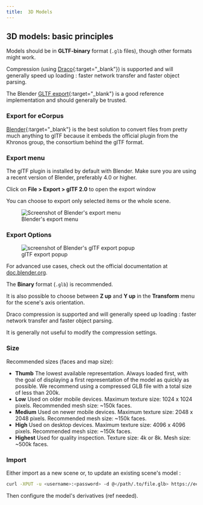 ```yaml
---
title:  3D Models
---
```


## 3D models: basic principles

Models should be in **GLTF-binary** format (`.glb` files), though other formats might work.

Compression (using [Draco](https://google.github.io/draco/){:target="_blank"}) is supported and will generally speed up loading : faster network transfer and faster object parsing.

The Blender [GLTF export](https://github.com/KhronosGroup/glTF-Blender-IO){:target="_blank"} is a good reference implementation and should generally be trusted.

### Export for eCorpus

[Blender](https://www.blender.org/){:target="_blank"} is the best solution to convert files from pretty much anything to glTF because it embeds the official plugin from the Khronos group, the consortium behind the glTF format.

<div>
    <h3>Export menu</h3>
    <p>The glTF plugin is installed by default with Blender. Make sure you are using a recent version of Blender, preferably 4.0 or higher.</p>
    <p> Click on <b>File > Export > glTF 2.0</b> to open the export window</p>
    <p>You can choose to export only selected items or the whole scene.</p>
    <figure>
      <img alt="Screenshot of Blender's export menu" src="/assets/img/doc/blender_export_gltf.webp"/>
      <figcaption>Blender's export menu</figcaption>
    </figure>
</div>

<h3>Export Options</h3>
<div>
    <figure>
      <img alt="screenshot of Blender's glTF export popup" src="/assets/img/doc/blender_export_gltf_options.webp"/>
      <figcaption>glTF export popup</figcaption>
    </figure>
    <p>For advanced use cases, check out the official documentation at <a href="https://docs.blender.org/manual/en/4.0/addons/import_export/scene_gltf2.html">doc.blender.org</a>.</p>
      <p>The <b>Binary</b> format (<code>.glb</code>) is recommended.</p>
      <p>It is also possible to choose between <b>Z up</b> and <b>Y up</b> in the <b>Transform</b> menu for the scene's axis orientation.</p>
      <p>Draco compression is supported and will generally speed up loading : faster network transfer and faster object parsing.</p>
      <p>It is generally not useful to modify the compression settings.</p>
</div>

### Size

Recommended sizes (faces and map size):
 - **Thumb**   The lowest available representation. Always loaded first, with the goal of displaying a first representation of the model as quickly as possible. We recommend using a compressed GLB file with a total size of less than 200k.
 - **Low**     Used on older mobile devices. Maximum texture size: 1024 x 1024 pixels. Recommended mesh size: ~150k faces.
 - **Medium**  Used on newer mobile devices. Maximum texture size: 2048 x 2048 pixels. Recommended mesh size: ~150k faces.
 - **High**    Used on desktop devices. Maximum texture size: 4096 x 4096 pixels. Recommended mesh size: ~150k faces.
 - **Highest** Used for quality inspection. Texture size: 4k or 8k. Mesh size: ~500k faces.

### Import

Either import as a new scene or, to update an existing scene's model : 

```sh
curl -XPUT -u <username>:<password> -d @</path/.to/file.glb> https://ecorpus.holusion.com/scenes/<scene-name>/models/<filename.glb>
```
Then configure the model's derivatives (ref needed).
